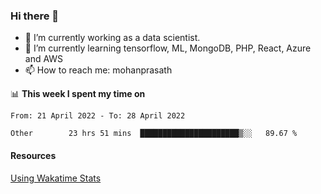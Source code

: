 ### Hi there 👋

- 🔭 I’m currently working as a data scientist.
- 🌱 I’m currently learning tensorflow, ML, MongoDB, PHP, React, Azure and AWS
- 📫 How to reach me: mohanprasath

📊 **This week I spent my time on**
<!--START_SECTION:waka-->

```text
From: 21 April 2022 - To: 28 April 2022

Other        23 hrs 51 mins  ██████████████████████▒░░   89.67 %
```

<!--END_SECTION:waka-->

#### Resources
[Using Wakatime Stats](https://github.com/marketplace/actions/waka-readme)

